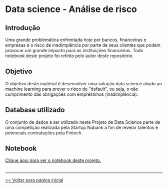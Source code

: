 # Data science - Análise de risco

## Introdução

Uma grande problemática enfrentada hoje por bancos, financeiras e empresas é o risco de inadimplência por parte de seus clientes que podem provocar um grande impacto para as instituições financeiras. Todo notebook deste projeto foi refeito pelo autor deste repositório.

## Objetivo

O objetivo deste matérial é desenvolver uma solução data science aliado ao machine learning para prever o risco de "default", ou seja, o não cumprimento das obrigações com empréstimos (inadimplência).

## Database utilizado
 
O conjunto de dados a ser utilizado neste Projeto de Data Science parte de uma competição realizada pela Startup Nubank a fim de revelar talentos e potenciais contratações pela Fintech.

## Notebook
[Clique aqui para ver o notebook deste projeto.](https://github.com/dev-daniel-amorim/DS-Analise_de_risco_II/blob/main/Analise%20de%20risco%20II.ipynb)
<br>
<br>
<hr>

[<< Voltar para página inicial](https://github.com/dev-daniel-amorim)
